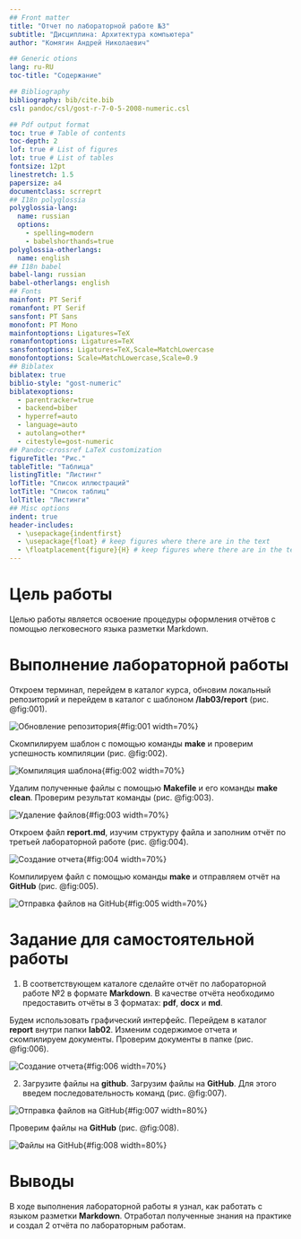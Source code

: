 ```yaml
---
## Front matter
title: "Отчет по лабораторной работе №3"
subtitle: "Дисциплина: Архитектура компьютера"
author: "Комягин Андрей Николаевич"

## Generic otions
lang: ru-RU
toc-title: "Содержание"

## Bibliography
bibliography: bib/cite.bib
csl: pandoc/csl/gost-r-7-0-5-2008-numeric.csl

## Pdf output format
toc: true # Table of contents
toc-depth: 2
lof: true # List of figures
lot: true # List of tables
fontsize: 12pt
linestretch: 1.5
papersize: a4
documentclass: scrreprt
## I18n polyglossia
polyglossia-lang:
  name: russian
  options:
	- spelling=modern
	- babelshorthands=true
polyglossia-otherlangs:
  name: english
## I18n babel
babel-lang: russian
babel-otherlangs: english
## Fonts
mainfont: PT Serif
romanfont: PT Serif
sansfont: PT Sans
monofont: PT Mono
mainfontoptions: Ligatures=TeX
romanfontoptions: Ligatures=TeX
sansfontoptions: Ligatures=TeX,Scale=MatchLowercase
monofontoptions: Scale=MatchLowercase,Scale=0.9
## Biblatex
biblatex: true
biblio-style: "gost-numeric"
biblatexoptions:
  - parentracker=true
  - backend=biber
  - hyperref=auto
  - language=auto
  - autolang=other*
  - citestyle=gost-numeric
## Pandoc-crossref LaTeX customization
figureTitle: "Рис."
tableTitle: "Таблица"
listingTitle: "Листинг"
lofTitle: "Список иллюстраций"
lotTitle: "Список таблиц"
lolTitle: "Листинги"
## Misc options
indent: true
header-includes:
  - \usepackage{indentfirst}
  - \usepackage{float} # keep figures where there are in the text
  - \floatplacement{figure}{H} # keep figures where there are in the text
---
```


# Цель работы

Целью работы является освоение процедуры оформления отчётов с помощью легковесного языка разметки Markdown.


# Выполнение лабораторной работы


Откроем терминал, перейдем в каталог курса, обновим локальный репозиторий и перейдем в каталог с шаблоном **/lab03/report** (рис. @fig:001).

![Обновление репозитория](image/1.png){#fig:001 width=70%}

Скомпилируем шаблон с помощью команды **make** и проверим успешность компиляции (рис. @fig:002).

![Компиляция шаблона](image/2.png){#fig:002 width=70%}

Удалим полученные файлы с помощью **Makefile** и его команды **make clean**. Проверим результат команды (рис. @fig:003).

![Удаление файлов](image/3.png){#fig:003 width=70%}

Откроем файл **report.md**, изучим структуру файла и заполним отчёт по третьей лабораторной работе (рис. @fig:004).

![Создание отчета](image/4.png){#fig:004 width=70%}

Компилируем файл с помощью команды **make** и отправляем отчёт на **GitHub** (рис. @fig:005).

![Отправка файлов на GitHub](image/push.png){#fig:005 width=70%}

# Задание для самостоятельной работы

1. В соответствующем каталоге сделайте отчёт по лабораторной работе №2 в формате
**Markdown**. В качестве отчёта необходимо предоставить отчёты в 3 форматах: **pdf**, **docx**
и **md**.

Будем использовать графический интерфейс. Перейдем в каталог **report** внутри папки **lab02**. Изменим содержимое отчета и скомпилируем документы. Проверим документы в папке (рис. @fig:006).

![Создание отчета](image/5.png){#fig:006 width=70%}

2. Загрузите файлы на **github**.
Загрузим файлы на **GitHub**. Для этого введем последовательность команд (рис. @fig:007).

![Отправка файлов на GitHub](image/push.png){#fig:007 width=80%}

Проверим файлы на **GitHub** (рис. @fig:008).

![Файлы на GitHub](image/git.png){#fig:008 width=80%}

# Выводы

В ходе выполнения лабораторной работы я узнал, как работать с языком разметки **Markdown**. Отработал полученные знания на практике и создал 2 отчёта по лабораторным работам. 
